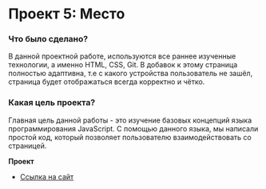 # Проект 5: Место

### Что было сделано?

В данной проектной работе, используются все раннее изученные технологии, а именно HTML, CSS, Git. В добавок к этому страница полностью адаптивна, т.е с какого устройства пользователь не зашёл, страница будет отображаться всегда корректно и чётко.

### Какая цель проекта?

Главная цель данной работы - это изучение базовых концепций языка программирования JavaScript.
С помощью данного языка, мы написали простой код, который позволяет пользователю взаимодействовать со страницей.

**Проект**

* [Ссылка на сайт](https://alexandrv9.github.io/mesto/)

